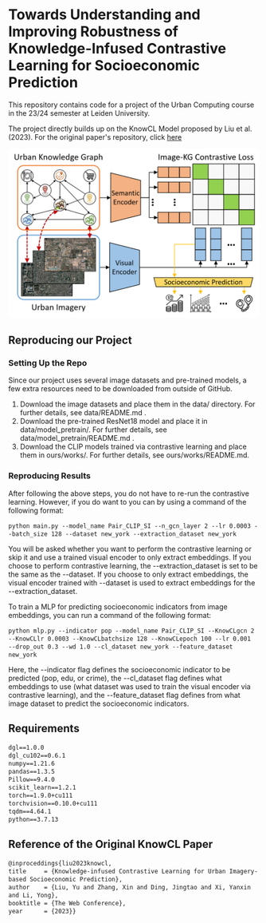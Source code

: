 # Towards Understanding and Improving Robustness of Knowledge-Infused Contrastive Learning for Socioeconomic Prediction

This repository contains code for a project of the Urban Computing course in the 23/24 semester at Leiden University.

The project directly builds up on the KnowCL Model proposed by Liu et al. (2023). For the original paper's repository, click [here](https://github.com/tsinghua-fib-lab/UrbanKG-KnowCL/tree/main)

 !["The Main Framework of KnowCL Model"](./fig_framework.png)
 
## Reproducing our Project

### Setting Up the Repo
Since our project uses several image datasets and pre-trained models, a few extra resources need to be downloaded from outside of GitHub.

1. Download the image datasets and place them in the data/ directory. For further details, see data/README.md .
2. Download the pre-trained ResNet18 model and place it in data/model_pretrain/. For further details, see data/model_pretrain/README.md .
3. Download the CLIP models trained via contrastive learning and place them in ours/works/. For further details, see ours/works/README.md.

### Reproducing Results
After following the above steps, you do not have to re-run the contrastive learning. However, if you do want to you can by using a command of the following format:
```
python main.py --model_name Pair_CLIP_SI --n_gcn_layer 2 --lr 0.0003 --batch_size 128 --dataset new_york --extraction_dataset new_york
```
You will be asked whether you want to perform the contrastive learning or skip it and use a trained visual encoder to only extract embeddings. If you choose to perform contrastive learning, the --extraction_dataset is set to be the same as the --dataset. If you choose to only extract embeddings, the visual encoder trained with --dataset is used to extract embeddings for the --extraction_dataset.


To train a MLP for predicting socioeconomic indicators from image embeddings, you can run a command of the following format:
```
python mlp.py --indicator pop --model_name Pair_CLIP_SI --KnowCLgcn 2 --KnowCLlr 0.0003 --KnowCLbatchsize 128 --KnowCLepoch 100 --lr 0.001  --drop_out 0.3 --wd 1.0 --cl_dataset new_york --feature_dataset new_york
```
Here, the --indicator flag defines the socioeconomic indicator to be predicted (pop, edu, or crime), the --cl_dataset flag defines what embeddings to use (what dataset was used to train the visual encoder via contrastive learning), and the --feature_dataset flag defines from what image dataset to predict the socioeconomic indicators.

## Requirements
	dgl==1.0.0
	dgl_cu102==0.6.1
	numpy==1.21.6
	pandas==1.3.5
	Pillow==9.4.0
	scikit_learn==1.2.1
	torch==1.9.0+cu111
	torchvision==0.10.0+cu111
	tqdm==4.64.1
	python==3.7.13


## Reference of the Original KnowCL Paper

    @inproceddings{liu2023knowcl,
	title 	  = {Knowledge-infused Contrastive Learning for Urban Imagery-based Socioeconomic Prediction},
	author	  = {Liu, Yu and Zhang, Xin and Ding, Jingtao and Xi, Yanxin and Li, Yong},
	booktitle = {The Web Conference},
	year      = {2023}}

